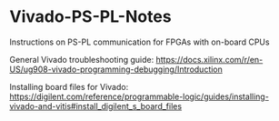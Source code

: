 # Vivado-PS-PL-Notes
Instructions on PS-PL communication for FPGAs with on-board CPUs

General Vivado troubleshooting guide:
https://docs.xilinx.com/r/en-US/ug908-vivado-programming-debugging/Introduction

Installing board files for Vivado:
https://digilent.com/reference/programmable-logic/guides/installing-vivado-and-vitis#install_digilent_s_board_files

